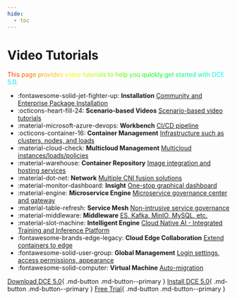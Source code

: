 ```yaml
---
hide:
  - toc
---
```


# Video Tutorials

<span style="background-image: linear-gradient(to right, #ff0000, #ff8000, #ffff00, #80ff00, #00ff00, #00ff80, #00ffff, #0080ff, #0000ff, #8000ff, #ff00ff, #ff0080, #ff0000);
    background-size: 200%;
    color: transparent;
    -webkit-background-clip: text;
    background-clip: text;
    animation: shine 5s infinite linear;">
    This page provides video tutorials to help you quickly get started with DCE 5.0.
</span>

<style>
    @keyframes shine {
        0% {
            background-position: -200%;
        }
        100% {
            background-position: 200%;
        }
    }
</style>

<div class="grid cards" markdown>

- :fontawesome-solid-jet-fighter-up: **Installation** [Community and Enterprise Package Installation](install.md)
- :octicons-heart-fill-24: **Scenario-based Videos** [Scenario-based video tutorials](use-cases.md)
- :material-microsoft-azure-devops: **Workbench** [CI/CD pipeline](amamba.md)
- :octicons-container-16: **Container Management** [Infrastructure such as clusters, nodes, and loads](kpanda.md)
- :material-cloud-check: **Multicloud Management** [Multicloud instances/loads/policies](kairship.md)
- :material-warehouse: **Container Repository** [Image integration and hosting services](kangaroo.md)
- :material-dot-net: **Network** [Multiple CNI fusion solutions](network.md)
- :material-monitor-dashboard: **Insight** [One-stop graphical dashboard](insight.md)
- :material-engine: **Microservice Engine** [Microservice governance center and gateway](skoala.md)
- :material-table-refresh: **Service Mesh** [Non-intrusive service governance](mspider.md)
- :material-middleware: **Middleware** [ES, Kafka, MinIO, MySQL, etc.](mcamel.md)
- :material-slot-machine: **Intelligent Engine** [Cloud Native AI - Integrated Training and Inference Platform](baize.md)
- :fontawesome-brands-edge-legacy: **Cloud Edge Collaboration** [Extend containers to edge](kant.md)
- :fontawesome-solid-user-group: **Global Management** [Login settings, access permissions, appearance](ghippo.md)
- :fontawesome-solid-computer: **Virtual Machine** [Auto-migration](virtnest.md)

</div>

[Download DCE 5.0](../download/index.md){ .md-button .md-button--primary }
[Install DCE 5.0](../install/index.md){ .md-button .md-button--primary }
[Free Trial](../dce/license0.md){ .md-button .md-button--primary }
